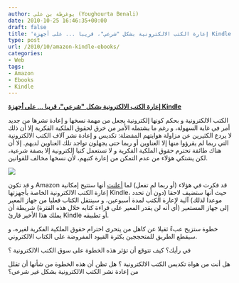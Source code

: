 ```yaml
---
author: يوغرطة بن علي (Youghourta Benali)
date: 2010-10-25 16:46:35+00:00
draft: false
title: 'إعارة الكتب الالكترونية بشكل "شرعي"، قريبا ... على أجهزة Kindle '
type: post
url: /2010/10/amazon-kindle-ebooks/
categories:
- Web
tags:
- Amazon
- Ebooks
- Kindle
---
```


**[إعارة الكتب الالكترونية بشكل "شرعي"، قريبا ... على أجهزة Kindle](https://www.it-scoop.com/2010/10/amazon-kindle-ebooks/)**


الكتب الالكترونية و بحكم كونها إلكترونية يجعل من مهمة نسخها و إعادة نشرها من جديد أمر في غاية السهولة، و رغم ما يشتمله الأمر من خرق لحقوق الملكية الفكرية إلا أن ذلك لا يردع الكثيرين عن مزاولة هوايتهم المفضلة: تكديس و إعادة نشر آلاف الكتب الالكترونية التي ربما لم يقرؤوا منها إلا العناوين أو ربما حتى يجهلون تواجد تلك العناوين لديهم. إلا أن هناك طائفة تحترم حقوق الملكية الفكرية و لا تستعمل كتبا إلكترونية إلا بصفة شرعية، لكن يشتكي هؤلاء من عدم التمكن من إعارة كتبهم، لأن نسخها مخالف للقوانين.

[![](https://www.it-scoop.com/wp-content/uploads/2010/10/amazon_kindle_2_with_books.jpg)
](https://www.it-scoop.com/2010/10/amazon-kindle-ebooks/)

و قد تكون Amazon قد فكرت في هؤلاء (أو ربما لم تفعل) لما [أعلنت](http://www.amazon.com/tag/kindle/forum/ref=cm_cd_tfp_ef_tft_tp?_encoding=UTF8&cdForum=Fx1D7SY3BVSESG&cdThread=Tx1G2UIO9PJO50V&displayType=tagsDetail) أنها ستتيح إمكانية إعارة الكتب الالكترونية الخاصة بأجهزتها Kindle، حيث أنها ستضيف لاحقا (دون أن تحدد موعدا لذلك) آلية لإعارة الكتب لمدة أسبوعين، و سينتقل الكتاب فعليا من جهاز المعير إلى جهاز المستعير (أي أنه لن يقدر المعير على قراءة كتابه خلال هذه الفترة) شريطة أن يملك هذا الأخير قارئ Kindle أو تطبيقه.

خطوة ستزيح عبءً ثقيلا عن كاهل من يتحرى احترام حقوق الملكية الفكرية لغيره، و سيقطع الطريق للمتحججين بكثرة القيود المفروضة على الكتاب الالكتروني.

في رأيك؟ كيف تتوقع أن تؤثر هذه الخطوة على سوق الكتب الالكترونية ؟

هل أنت من هواة تكديس الكتب الالكترونية ؟ هل تظن أن هذه الخطوة من شأنها أن تقلل من إعادة نشر الكتب الالكترونية بشكل غير شرعي؟
